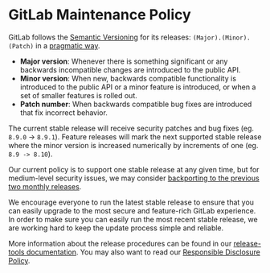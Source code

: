 # GitLab Maintenance Policy

GitLab follows the [Semantic Versioning](http://semver.org/) for its releases:
`(Major).(Minor).(Patch)` in a [pragmatic way].

- **Major version**: Whenever there is something significant or any backwards
  incompatible changes are introduced to the public API.
- **Minor version**: When new, backwards compatible functionality is introduced
  to the public API or a minor feature is introduced, or when a set of smaller
  features is rolled out.
- **Patch number**: When backwards compatible bug fixes are introduced that fix
  incorrect behavior.

The current stable release will receive security patches and bug fixes
(eg. `8.9.0` -> `8.9.1`). Feature releases will mark the next supported stable
release where the minor version is increased numerically by increments of one
(eg. `8.9 -> 8.10`).

Our current policy is to support one stable release at any given time, but for
medium-level security issues, we may consider [backporting to the previous two
monthly releases][rel-sec].

We encourage everyone to run the latest stable release to ensure that you can
easily upgrade to the most secure and feature-rich GitLab experience. In order
to make sure you can easily run the most recent stable release, we are working
hard to keep the update process simple and reliable.

More information about the release procedures can be found in our
[release-tools documentation][rel]. You may also want to read our
[Responsible Disclosure Policy][disclosure].

[rel-sec]: https://gitlab.com/gitlab-org/release-tools/blob/master/doc/security.md#backporting
[rel]: https://gitlab.com/gitlab-org/release-tools/blob/master/doc/
[disclosure]: https://about.gitlab.com/disclosure/
[pragmatic way]: https://gist.github.com/jashkenas/cbd2b088e20279ae2c8e
